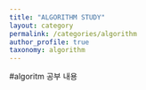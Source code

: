 ```yaml
---
title: "ALGORITHM STUDY"
layout: category
permalink: /categories/algorithm
author_profile: true
taxonomy: algorithm
---
```


#algoritm 공부 내용
